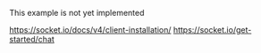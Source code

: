 This example is not yet implemented

https://socket.io/docs/v4/client-installation/
https://socket.io/get-started/chat
